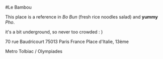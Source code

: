 #Le Bambou

This place is a reference in *Bo Bun* (fresh rice noodles salad) and **yummy** *Pho*.

it's a bit underground, so never too crowded : )


70 rue Baudricourt
75013 Paris
France
Place d'Italie, 13ème 

Metro Tolbiac / Olympiades

